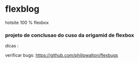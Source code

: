 # flexblog
hotsite  100 % flexbox

### projeto de conclusao do cuso da origamid de flexbox ###

dicas : 

verificar bugs: https://github.com/philipwalton/flexbugs
